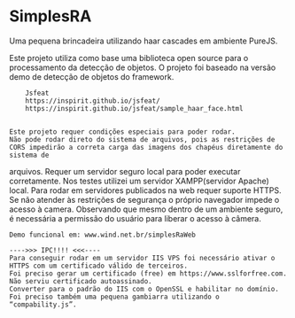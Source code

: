 # SimplesRA
Uma pequena brincadeira utilizando haar cascades em ambiente PureJS.


Este projeto utiliza como base uma biblioteca open source para o processamento da detecção de objetos.
O projeto foi baseado na versão demo de detecção de objetos do framework.

		Jsfeat
		https://inspirit.github.io/jsfeat/
		https://inspirit.github.io/jsfeat/sample_haar_face.html
		
		
	Este projeto requer condições especiais para poder rodar.
	Não pode rodar direto do sistema de arquivos, pois as restrições de CORS impedirão a correta carga das imagens dos chapéus diretamente do sistema de 
arquivos.
	Requer um servidor seguro local para poder executar corretamente. 
	Nos testes utilizei um servidor XAMPP(servidor Apache) local.
	Para rodar em servidores publicados na web requer suporte HTTPS.
	Se não atender às restrições de segurança o próprio navegador impede o acesso à camera.
	Observando que mesmo dentro de um ambiente seguro, é necessária a permissão do usuário para liberar o acesso à câmera.
	
	
	Demo funcional em: www.wind.net.br/simplesRaWeb
	
	---->>> IPC!!!! <<<----
	Para conseguir rodar em um servidor IIS VPS foi necessário ativar o HTTPS com um certificado válido de terceiros. 
	Foi preciso gerar um certificado (free) em https://www.sslforfree.com. Não serviu certificado autoassinado.
	Converter para o padrão do IIS com o OpenSSL e habilitar no domínio.
	Foi preciso também uma pequena gambiarra utilizando o “compability.js”.